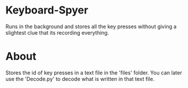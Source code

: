 # Keyboard-Spyer
Runs in the background and stores all the key presses without giving a slightest clue that its recording everything.

# About

Stores the id of key presses in a text file in the 'files' folder. You can later use the 'Decode.py' to decode what is written in that text file.
